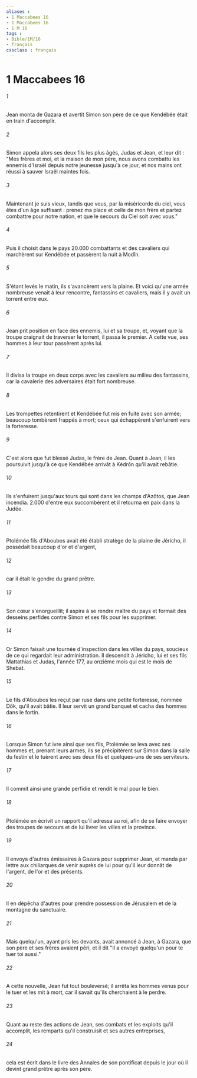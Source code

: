 ```yaml
---
aliases : 
- 1 Maccabees 16
- 1 Maccabees 16
- 1 M 16
tags : 
- Bible/1M/16
- français
cssclass : français
---
```


# 1 Maccabees 16

###### 1
Jean monta de Gazara et avertit Simon son père de ce que Kendébée était en train d'accomplir.
###### 2
Simon appela alors ses deux fils les plus âgés, Judas et Jean, et leur dit : "Mes frères et moi, et la maison de mon père, nous avons combattu les ennemis d'Israël depuis notre jeunesse jusqu'à ce jour, et nos mains ont réussi à sauver Israël maintes fois.
###### 3
Maintenant je suis vieux, tandis que vous, par la miséricorde du ciel, vous êtes d'un âge suffisant : prenez ma place et celle de mon frère et partez combattre pour notre nation, et que le secours du Ciel soit avec vous."
###### 4
Puis il choisit dans le pays 20.000 combattants et des cavaliers qui marchèrent sur Kendébée et passèrent la nuit à Modîn.
###### 5
S'étant levés le matin, ils s'avancèrent vers la plaine. Et voici qu'une armée nombreuse venait à leur rencontre, fantassins et cavaliers, mais il y avait un torrent entre eux.
###### 6
Jean prit position en face des ennemis, lui et sa troupe, et, voyant que la troupe craignait de traverser le torrent, il passa le premier. A cette vue, ses hommes à leur tour passèrent après lui.
###### 7
Il divisa la troupe en deux corps avec les cavaliers au milieu des fantassins, car la cavalerie des adversaires était fort nombreuse.
###### 8
Les trompettes retentirent et Kendébée fut mis en fuite avec son armée; beaucoup tombèrent frappés à mort; ceux qui échappèrent s'enfuirent vers la forteresse.
###### 9
C'est alors que fut blessé Judas, le frère de Jean. Quant à Jean, il les poursuivit jusqu'à ce que Kendébée arrivât à Kédrôn qu'il avait rebâtie.
###### 10
Ils s'enfuirent jusqu'aux tours qui sont dans les champs d'Azôtos, que Jean incendia. 2.000 d'entre eux succombèrent et il retourna en paix dans la Judée.
###### 11
Ptolémée fils d'Aboubos avait été établi stratège de la plaine de Jéricho, il possédait beaucoup d'or et d'argent,
###### 12
car il était le gendre du grand prêtre.
###### 13
Son cœur s'enorgueillit; il aspira à se rendre maître du pays et formait des desseins perfides contre Simon et ses fils pour les supprimer.
###### 14
Or Simon faisait une tournée d'inspection dans les villes du pays, soucieux de ce qui regardait leur administration. Il descendit à Jéricho, lui et ses fils Mattathias et Judas, l'année 177, au onzième mois qui est le mois de Shebat.
###### 15
Le fils d'Aboubos les reçut par ruse dans une petite forteresse, nommée Dôk, qu'il avait bâtie. Il leur servit un grand banquet et cacha des hommes dans le fortin.
###### 16
Lorsque Simon fut ivre ainsi que ses fils, Ptolémée se leva avec ses hommes et, prenant leurs armes, ils se précipitèrent sur Simon dans la salle du festin et le tuèrent avec ses deux fils et quelques-uns de ses serviteurs.
###### 17
Il commit ainsi une grande perfidie et rendit le mal pour le bien.
###### 18
Ptolémée en écrivit un rapport qu'il adressa au roi, afin de se faire envoyer des troupes de secours et de lui livrer les villes et la province.
###### 19
Il envoya d'autres émissaires à Gazara pour supprimer Jean, et manda par lettre aux chiliarques de venir auprès de lui pour qu'il leur donnât de l'argent, de l'or et des présents.
###### 20
Il en dépêcha d'autres pour prendre possession de Jérusalem et de la montagne du sanctuaire.
###### 21
Mais quelqu'un, ayant pris les devants, avait annoncé à Jean, à Gazara, que son père et ses frères avaient péri, et il dit "Il a envoyé quelqu'un pour te tuer toi aussi."
###### 22
A cette nouvelle, Jean fut tout bouleversé; il arrêta les hommes venus pour le tuer et les mit à mort, car il savait qu'ils cherchaient à le perdre.
###### 23
Quant au reste des actions de Jean, ses combats et les exploits qu'il accomplit, les remparts qu'il construisit et ses autres entreprises,
###### 24
cela est écrit dans le livre des Annales de son pontificat depuis le jour où il devint grand prêtre après son père.
